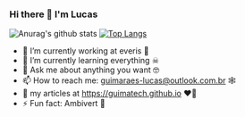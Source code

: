 ### Hi there 👋 I'm Lucas

![Anurag's github stats](https://github-readme-stats.vercel.app/api?username=guimatech&show_icons=true&theme=cobalt) [![Top Langs](https://github-readme-stats.vercel.app/api/top-langs/?username=guimatech&layout=compact)](https://github.com/anuraghazra/github-readme-stats)

- 🔭 I’m currently working at everis 🤖
- 🌱 I’m currently learning everything ☠
- 💬 Ask me about anything you want 🤓
- 📫 How to reach me: guimaraes-lucas@outlook.com.br 🕸
- 📝 my articles at https://guimatech.github.io ♥️🧠
- ⚡ Fun fact: Ambivert 👀
